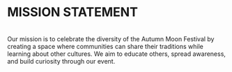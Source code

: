 # MISSION STATEMENT
\
Our mission is to celebrate the diversity of the Autumn Moon Festival by creating a space where communities can share their traditions while learning about other cultures. We aim to educate others, spread awareness, and build curiosity through our event.
